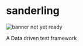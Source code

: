 # sanderling
![banner](https://raw.githubusercontent.com/elmar-chen/sanderling/master/banner.png)
not yet ready

A Data driven test framework
